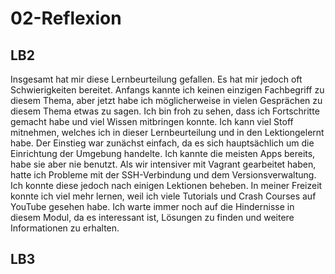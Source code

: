 # 02-Reflexion

## LB2
Insgesamt hat mir diese Lernbeurteilung gefallen. Es hat mir jedoch oft Schwierigkeiten bereitet. Anfangs kannte ich keinen einzigen Fachbegriff zu diesem Thema, aber jetzt habe ich möglicherweise in vielen Gesprächen zu diesem Thema etwas zu sagen. Ich bin froh zu sehen, dass ich Fortschritte gemacht habe und viel Wissen mitbringen konnte. Ich kann viel Stoff mitnehmen, welches ich in dieser Lernbeurteilung und in den Lektiongelernt habe. Der Einstieg war zunächst einfach, da es sich hauptsächlich um die Einrichtung der Umgebung handelte. Ich kannte die meisten Apps bereits, habe sie aber nie benutzt. Als wir intensiver mit Vagrant gearbeitet haben, hatte ich Probleme mit der SSH-Verbindung und dem Versionsverwaltung. Ich konnte diese jedoch nach einigen Lektionen beheben. In meiner Freizeit konnte ich viel mehr lernen, weil ich viele Tutorials und Crash Courses auf YouTube gesehen habe. Ich warte immer noch auf die Hindernisse in diesem Modul, da es interessant ist, Lösungen zu finden und weitere Informationen zu erhalten.

## LB3
